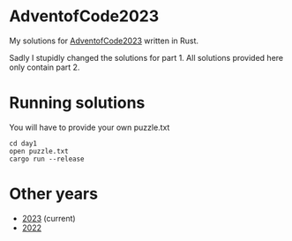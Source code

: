 # AdventofCode2023

My solutions for [AdventofCode2023](https://adventofcode.com/2023) written in Rust.

Sadly I stupidly changed the solutions for part 1. All solutions provided here only contain part 2.

# Running solutions

You will have to provide your own puzzle.txt

```shell
cd day1
open puzzle.txt
cargo run --release
```

# Other years

- [2023](https://github.com/S222em/AdventofCode2023) (current)
- [2022](https://github.com/S222em/AdventofCode2022)
